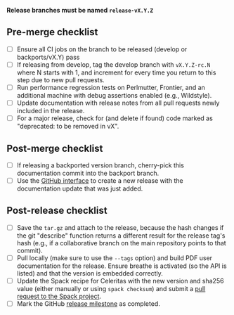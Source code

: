 <!--
Title: "Release vX.Y.Z"
Target: upstream/develop (always!)
-->

**Release branches must be named `release-vX.Y.Z`**

## Pre-merge checklist

- [ ] Ensure all CI jobs on the branch to be released (develop or backports/vX.Y) pass
- [ ] If releasing from develop, tag the develop branch with ``vX.Y.Z-rc.N`` where N starts with 1, and increment for every time you return to this step due to new pull requests.
- [ ] Run performance regression tests on Perlmutter, Frontier, and an additional machine with debug assertions enabled (e.g., Wildstyle).
- [ ] Update documentation with release notes from all pull requests newly included in the release.
- [ ] For a major release, check for (and delete if found) code marked as "deprecated: to be removed in vX".

## Post-merge checklist

- [ ] If releasing a backported version branch, cherry-pick this documentation commit into the backport branch.
- [ ] Use the [GitHub interface](https://github.com/celeritas-project/celeritas/releases/new) to create a new release with the documentation update that was just added.

## Post-release checklist

- [ ] Save the ``tar.gz`` and attach to the release, because the hash changes if the git "describe" function returns a different result for the release tag's hash (e.g., if a collaborative branch on the main repository points to that commit).
- [ ] Pull locally (make sure to use the ``--tags`` option) and build PDF user documentation for the release. Ensure breathe is activated (so the API is listed) and that the version is embedded correctly.
- [ ] Update the Spack recipe for Celeritas with the new version and sha256 value (either manually or using ``spack checksum``) and submit a [pull request to the Spack project](https://github.com/spack/spack/pull).
- [ ] Mark the GitHub [release milestone](https://github.com/celeritas-project/celeritas/milestones) as completed.
